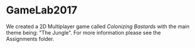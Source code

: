# GameLab2017
We created a 2D Multiplayer game called *Colonizing Bastards* with the main theme being: "The Jungle". For more information please see the Assignments folder.
